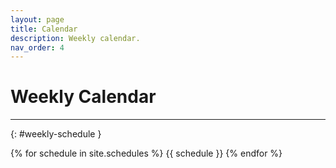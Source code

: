 ```yaml
---
layout: page
title: Calendar
description: Weekly calendar.
nav_order: 4
---
```


# Weekly Calendar

---

{: #weekly-schedule }

{% for schedule in site.schedules %}
{{ schedule }}
{% endfor %}